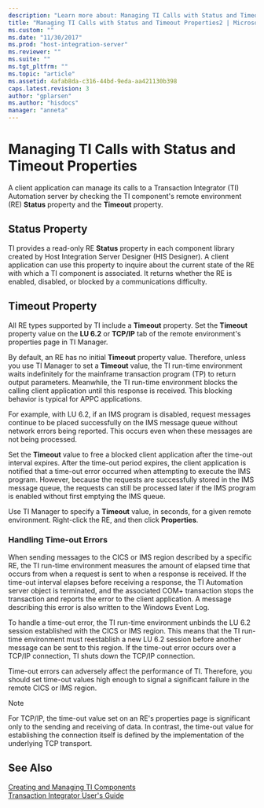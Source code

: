 ```yaml
---
description: "Learn more about: Managing TI Calls with Status and Timeout Properties"
title: "Managing TI Calls with Status and Timeout Properties2 | Microsoft Docs"
ms.custom: ""
ms.date: "11/30/2017"
ms.prod: "host-integration-server"
ms.reviewer: ""
ms.suite: ""
ms.tgt_pltfrm: ""
ms.topic: "article"
ms.assetid: 4afab8da-c316-44bd-9eda-aa421130b398
caps.latest.revision: 3
author: "gplarsen"
ms.author: "hisdocs"
manager: "anneta"
---
```

# Managing TI Calls with Status and Timeout Properties
A client application can manage its calls to a Transaction Integrator (TI) Automation server by checking the TI component's remote environment (RE) **Status** property and the **Timeout** property.  
  
## Status Property  
 TI provides a read-only RE **Status** property in each component library created by Host Integration Server Designer (HIS Designer). A client application can use this property to inquire about the current state of the RE with which a TI component is associated. It returns whether the RE is enabled, disabled, or blocked by a communications difficulty.  
  
## Timeout Property  
 All RE types supported by TI include a **Timeout** property. Set the **Timeout** property value on the **LU 6.2** or **TCP/IP** tab of the remote environment's properties page in TI Manager.  
  
 By default, an RE has no initial **Timeout** property value. Therefore, unless you use TI Manager to set a **Timeout** value, the TI run-time environment waits indefinitely for the mainframe transaction program (TP) to return output parameters. Meanwhile, the TI run-time environment blocks the calling client application until this response is received. This blocking behavior is typical for APPC applications.  
  
 For example, with LU 6.2, if an IMS program is disabled, request messages continue to be placed successfully on the IMS message queue without network errors being reported. This occurs even when these messages are not being processed.  
  
 Set the **Timeout** value to free a blocked client application after the time-out interval expires. After the time-out period expires, the client application is notified that a time-out error occurred when attempting to execute the IMS program. However, because the requests are successfully stored in the IMS message queue, the requests can still be processed later if the IMS program is enabled without first emptying the IMS queue.  
  
 Use TI Manager to specify a **Timeout** value, in seconds, for a given remote environment. Right-click the RE, and then click **Properties**.  
  
### Handling Time-out Errors  
 When sending messages to the CICS or IMS region described by a specific RE, the TI run-time environment measures the amount of elapsed time that occurs from when a request is sent to when a response is received. If the time-out interval elapses before receiving a response, the TI Automation server object is terminated, and the associated COM+ transaction stops the transaction and reports the error to the client application. A message describing this error is also written to the Windows Event Log.  
  
 To handle a time-out error, the TI run-time environment unbinds the LU 6.2 session established with the CICS or IMS region. This means that the TI run-time environment must reestablish a new LU 6.2 session before another message can be sent to this region. If the time-out error occurs over a TCP/IP connection, TI shuts down the TCP/IP connection.  
  
 Time-out errors can adversely affect the performance of TI. Therefore, you should set time-out values high enough to signal a significant failure in the remote CICS or IMS region.  
  
> [!NOTE]
>  For TCP/IP, the time-out value set on an RE's properties page is significant only to the sending and receiving of data. In contrast, the time-out value for establishing the connection itself is defined by the implementation of the underlying TCP transport.  
  
## See Also  
 [Creating and Managing TI Components](../core/creating-and-managing-ti-components2.md)   
 [Transaction Integrator User's Guide](../core/transaction-integrator-user-s-guide2.md)
